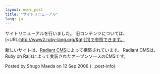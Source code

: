 ```yaml
---
layout: news_post
title: "サイトリニューアル"
lang: ja
---
```


サイトリニューアルを行いました。
旧コンテンツについては、[&lt;URL:http://www2.ruby-lang.org/&gt;][1]で参照できます。

新しいサイトは、[Radiant CMS][2]によって構築されています。 Radiant CMSは、Ruby on
Railsによって実装されたオープンソースのCMSです。

Posted by Shugo Maeda on 12 Sep 2006
{: .post-info}



[1]: http://www2.ruby-lang.org/ 
[2]: http://radiantcms.org/ 
